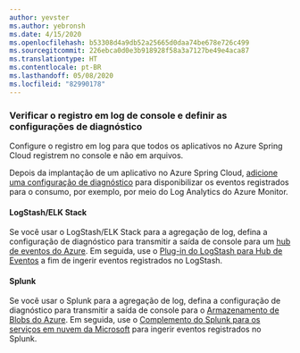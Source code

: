 ```yaml
---
author: yevster
ms.author: yebronsh
ms.date: 4/15/2020
ms.openlocfilehash: b53308d4a9db52a25665d0daa74be678e726c499
ms.sourcegitcommit: 226ebca0d0e3b918928f58a3a7127be49e4aca87
ms.translationtype: HT
ms.contentlocale: pt-BR
ms.lasthandoff: 05/08/2020
ms.locfileid: "82990178"
---
```

### <a name="ensure-console-logging-and-configure-diagnostic-settings"></a>Verificar o registro em log de console e definir as configurações de diagnóstico

Configure o registro em log para que todos os aplicativos no Azure Spring Cloud registrem no console e não em arquivos.

Depois da implantação de um aplicativo no Azure Spring Cloud, [adicione uma configuração de diagnóstico](/azure/spring-cloud/diagnostic-services) para disponibilizar os eventos registrados para o consumo, por exemplo, por meio do Log Analytics do Azure Monitor.

#### <a name="logstashelk-stack"></a>LogStash/ELK Stack

Se você usar o LogStash/ELK Stack para a agregação de log, defina a configuração de diagnóstico para transmitir a saída de console para um [hub de eventos do Azure](/azure/event-hubs/). Em seguida, use o [Plug-in do LogStash para Hub de Eventos](https://github.com/logstash-plugins/logstash-input-azure_event_hubs) a fim de ingerir eventos registrados no LogStash.

#### <a name="splunk"></a>Splunk

Se você usar o Splunk para a agregação de log, defina a configuração de diagnóstico para transmitir a saída de console para o [Armazenamento de Blobs do Azure](/azure/storage/blobs/). Em seguida, use o [Complemento do Splunk para os serviços em nuvem da Microsoft](https://splunkbase.splunk.com/app/3757/) para ingerir eventos registrados no Splunk.
